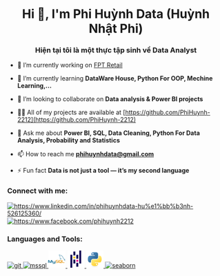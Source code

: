 <h1 align="center">Hi 👋, I'm Phi Huỳnh Data (Huỳnh Nhật Phi)</h1>
<h3 align="center">Hiện tại tôi là một thực tập sinh về Data Analyst</h3>

- 🔭 I’m currently working on [FPT Retail](https://frt.vn/)

- 🌱 I’m currently learning **DataWare House, Python For OOP, Mechine Learning,...**

- 👯 I’m looking to collaborate on **Data analysis & Power BI projects**

- 👨‍💻 All of my projects are available at [https://github.com/PhiHuynh-2212](https://github.com/PhiHuynh-2212)

- 💬 Ask me about **Power BI, SQL, Data Cleaning, Python For Data Analysis, Probability and Statistics**

- 📫 How to reach me **phihuynhdata@gmail.com**

- ⚡ Fun fact **Data is not just a tool — it’s my second language**

<h3 align="left">Connect with me:</h3>
<p align="left">
<a href="https://linkedin.com/in/https://www.linkedin.com/in/phihuynhdata-hu%e1%bb%b3nh-526125360/" target="blank"><img align="center" src="https://raw.githubusercontent.com/rahuldkjain/github-profile-readme-generator/master/src/images/icons/Social/linked-in-alt.svg" alt="https://www.linkedin.com/in/phihuynhdata-hu%e1%bb%b3nh-526125360/" height="30" width="40" /></a>
<a href="https://fb.com/https://www.facebook.com/phihuynh2212" target="blank"><img align="center" src="https://raw.githubusercontent.com/rahuldkjain/github-profile-readme-generator/master/src/images/icons/Social/facebook.svg" alt="https://www.facebook.com/phihuynh2212" height="30" width="40" /></a>
</p>

<h3 align="left">Languages and Tools:</h3>
<p align="left"> <a href="https://git-scm.com/" target="_blank" rel="noreferrer"> <img src="https://www.vectorlogo.zone/logos/git-scm/git-scm-icon.svg" alt="git" width="40" height="40"/> </a> <a href="https://www.microsoft.com/en-us/sql-server" target="_blank" rel="noreferrer"> <img src="https://www.svgrepo.com/show/303229/microsoft-sql-server-logo.svg" alt="mssql" width="40" height="40"/> </a> <a href="https://www.mysql.com/" target="_blank" rel="noreferrer"> <img src="https://raw.githubusercontent.com/devicons/devicon/master/icons/mysql/mysql-original-wordmark.svg" alt="mysql" width="40" height="40"/> </a> <a href="https://pandas.pydata.org/" target="_blank" rel="noreferrer"> <img src="https://raw.githubusercontent.com/devicons/devicon/2ae2a900d2f041da66e950e4d48052658d850630/icons/pandas/pandas-original.svg" alt="pandas" width="40" height="40"/> </a> <a href="https://www.python.org" target="_blank" rel="noreferrer"> <img src="https://raw.githubusercontent.com/devicons/devicon/master/icons/python/python-original.svg" alt="python" width="40" height="40"/> </a> <a href="https://seaborn.pydata.org/" target="_blank" rel="noreferrer"> <img src="https://seaborn.pydata.org/_images/logo-mark-lightbg.svg" alt="seaborn" width="40" height="40"/> </a> </p>
